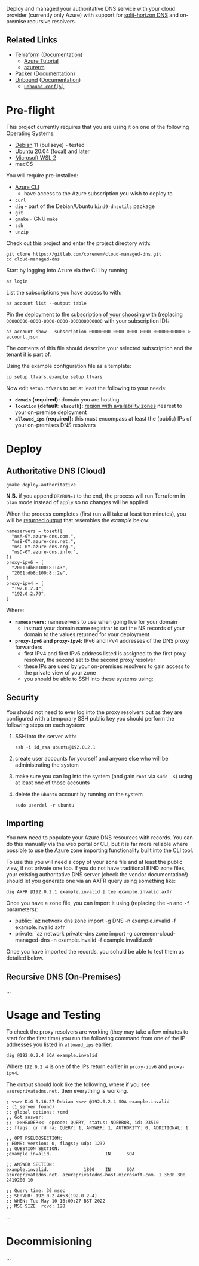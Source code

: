 Deploy and managed your authoritative DNS service with your cloud provider (currently only Azure) with support for [split-horizon DNS](https://en.wikipedia.org/wiki/Split-horizon_DNS) and on-premise recursive resolvers.

## Related Links

 * [Terraform](https://www.terraform.io/) ([Documentation](https://www.terraform.io/docs))
    * [Azure Tutorial](https://learn.hashicorp.com/collections/terraform/azure-get-started)
    * [azurerm](https://registry.terraform.io/providers/hashicorp/azurerm/latest)
 * [Packer](https://www.packer.io/) ([Documentation](https://www.packer.io/docs))
 * [Unbound](https://nlnetlabs.nl/projects/unbound/about/) ([Documentation](https://unbound.docs.nlnetlabs.nl/en/latest/))
    * [`unbound.conf(5)`](https://unbound.docs.nlnetlabs.nl/en/latest/manpages/unbound.conf.html)

# Pre-flight

This project currently requires that you are using it on one of the following Operating Systems:

 * [Debian](https://debian.org/) 11 (bullseye) - tested
 * [Ubuntu](https://ubuntu.com/) 20.04 (focal) and later
 * [Microsoft WSL 2](https://docs.microsoft.com/en-us/windows/wsl/install-win10)
 * macOS

You will require pre-installed:

 * [Azure CLI](https://docs.microsoft.com/en-us/cli/azure/)
     * have access to the Azure subscription you wish to deploy to
 * `curl`
 * `dig` - part of the Debian/Ubuntu `bind9-dnsutils` package
 * `git`
 * `gmake` - GNU `make`
 * `ssh`
 * `unzip`

Check out this project and enter the project directory with:

    git clone https://gitlab.com/coremem/cloud-managed-dns.git
    cd cloud-managed-dns

Start by logging into Azure via the CLI by running:

    az login

List the subscriptions you have access to with:

    az account list --output table

Pin the deployment to the [subscription of your choosing](https://docs.microsoft.com/en-us/azure/azure-portal/get-subscription-tenant-id) with (replacing `00000000-0000-0000-0000-000000000000` with your subscription ID):

    az account show --subscription 00000000-0000-0000-0000-000000000000 > account.json

The contents of this file should describe your selected subscription and the tenant it is part of.

Using the example configuration file as a template:

    cp setup.tfvars.example setup.tfvars

Now edit `setup.tfvars` to set at least the following to your needs:

 * **`domain` (required):** domain you are hosting
 * **`location` (default: `uksouth`):** [region with availability zones](https://docs.microsoft.com/en-us/azure/availability-zones/az-overview#azure-regions-with-availability-zones) nearest to your on-premise deployment
 * **`allowed_ips` (required):** this must encompass at least the (public) IPs of your on-premises DNS resolvers

# Deploy

## Authoritative DNS (Cloud)

    gmake deploy-authoritative

**N.B.** if you append `DRYRUN=1` to the end, the process will run Terraform in `plan` mode instead of `apply` so no changes will be applied

When the process completes (first run will take at least ten minutes), you will be [returned output](https://www.terraform.io/language/values/outputs) that resembles the *example* below:

    nameservers = toset([
      "nsA-0Y.azure-dns.com.",
      "nsB-0Y.azure-dns.net.",
      "nsC-0Y.azure-dns.org.",
      "nsD-0Y.azure-dns.info.",
    ])
    proxy-ipv6 = [
      "2001:db8:100:8::43",
      "2001:db8:100:8::2e",
    ]
    proxy-ipv4 = [
      "192.0.2.4",
      "192.0.2.79",
    ]

Where:

 * **`nameservers`:** nameservers to use when going live for your domain
     * instruct your domain name registrar to set the NS records of your domain to the values returned for your deployment
 * **`proxy-ipv6` and `proxy-ipv4`:** IPv6 and IPv4 addresses of the DNS proxy forwarders
     * first IPv4 and first IPv6 address listed is assigned to the first poxy resolver, the second set to the second proxy resolver
     * these IPs are used by your on-premises resolvers to gain access to the private view of your zone
     * you should be able to SSH into these systems using:

## Security

You should not need to ever log into the proxy resolvers but as they are configured with a temporary SSH public key you should perform the following steps on each system:

 1. SSH into the server with:

        ssh -i id_rsa ubuntu@192.0.2.1

 1. create user accounts for yourself and anyone else who will be administrating the system

 1. make sure you can log into the system (and gain `root` via `sudo -s`) using at least one of those accounts

 1. delete the `ubuntu` account by running on the system

        sudo userdel -r ubuntu

## Importing

You now need to populate your Azure DNS resources with records. You can do this manually via the web portal or CLI, but it is far more reliable where possible to use the Azure zone importing functionality built into the CLI tool.

To use this you will need a copy of your zone file and at least the public view, if not private one too. If you do not have traditional BIND zone files, your existing authoritative DNS server (check the vendor documentation!) should let you generate one via an AXFR query using something like:

    dig AXFR @192.0.2.1 example.invalid | tee example.invalid.axfr

Once you have a zone file, you can import it using (replacing the `-n` and `-f` parameters):

 * public: `az network dns zone import -g DNS -n example.invalid -f example.invalid.axfr
 * private: `az network private-dns zone import -g coremem-cloud-managed-dns -n example.invalid -f example.invalid.axfr

Once you have imported the records, you sohuld be able to test them as detailed below.

## Recursive DNS (On-Premises)

...

# Usage and Testing

To check the proxy resolvers are working (they may take a few minutes to start for the first time) you run the following command from one of the IP addresses you listed in `allowed_ips` earlier:

    dig @192.0.2.4 SOA example.invalid

Where `192.0.2.4` is one of the IPs return earlier in `proxy-ipv6` and `proxy-ipv4`.

The output should look like the following, where if you see `azureprivatedns.net.` then everything is working.

    ; <<>> DiG 9.16.27-Debian <<>> @192.0.2.4 SOA example.invalid
    ; (1 server found)
    ;; global options: +cmd
    ;; Got answer:
    ;; ->>HEADER<<- opcode: QUERY, status: NOERROR, id: 23510
    ;; flags: qr rd ra; QUERY: 1, ANSWER: 1, AUTHORITY: 0, ADDITIONAL: 1
    
    ;; OPT PSEUDOSECTION:
    ; EDNS: version: 0, flags:; udp: 1232
    ;; QUESTION SECTION:
    ;example.invalid.                    IN      SOA
    
    ;; ANSWER SECTION:
    example.invalid.             1800    IN      SOA     azureprivatedns.net. azureprivatedns-host.microsoft.com. 1 3600 300 2419200 10
    
    ;; Query time: 36 msec
    ;; SERVER: 192.0.2.4#53(192.0.2.4)
    ;; WHEN: Tue May 10 16:09:27 BST 2022
    ;; MSG SIZE  rcvd: 128

...

# Decommisioning

...
